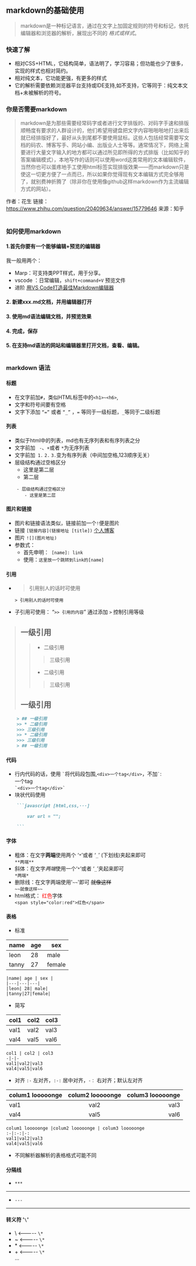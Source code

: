 ## markdown的基础使用
> markdown是一种标记语言，通过在文字上加固定规则的符号和标记，依托编辑器和浏览器的解析，展现出不同的 *格式或样式*。

### 快速了解
 - 相对CSS+HTML，它结构简单，语法明了，学习容易；但功能也少了很多，实现的样式也相对简约。
 - 相对纯文本，它功能更强，有更多的样式
 - 它的解析需要依赖浏览器平台支持或IDE支持,如不支持，它等同于：纯文本文档+未被解析的符号。

### 你是否需要markdown
 > markdown是为那些需要经常码字或者进行文字排版的、对码字手速和排版顺畅度有要求的人群设计的，他们希望用键盘把文字内容啪啪啪地打出来后就已经排版好了，最好从头到尾都不要使用鼠标。这些人包括经常需要写文档的码农、博客写手、网站小编、出版业人士等等。通常情况下，网络上需要进行大量文字输入的地方都可以通过所见即所得的方式排版（比如知乎的答案编辑模式），本地写作的话则可以使用word这类常用的文本编辑软件，当然你也可以蛋疼地手工使用html标签实现排版效果——而markdown只是使这一切更方便了一点而已，所以如果你觉得现有文本编辑方式完全够用了，就别费神折腾了（除非你在使用像github这样markdown作为主流编辑方式的网站）。

作者：花生
链接：https://www.zhihu.com/question/20409634/answer/15779646
来源：知乎
# 
### 如何使用markdown

####  1.首先你要有一个能够编辑+预览的编辑器
我一般用两个：

- Marp：可支持类PPT样式，用于分享。
- vscode ：日常编辑，`shift+command+V` 预览文件
- 进阶 [用VS Code打造最佳Markdown编辑器](https://www.jianshu.com/p/18876655b452)

#### 2. 新建xxx.md文档，并用编辑器打开


#### 3. 使用md语法编辑文档，并预览效果

#### 4. 完成，保存

#### 5. 在支持md语法的网站和编辑器里打开文档，查看、编辑。

# 

### markdown 语法

#### 标题
 - 在文字前加`#`，类似HTML标签中的`<h1>~<h6>`,
 - 文字和符号间要有空格
 - 文字下添加 `“=”` 或者 `“_”` ，`=` 等同于一级标题，`_`等同于二级标题

#### 列表
- 类似于html中的列表，md也有无序列表和有序列表之分
- 文字前加 ``` -```、```+```或者 ```*```为无序列表
- 文字前加``` 1.``` ```2.``` ```3.```变为有序列表（中间加空格,123顺序无关）
- 层级结构通过空格区分
    - 这里是第二层
    - 第二层
```
    - 层级结构通过空格区分
       - 这里是第二层
```

#### 图片和链接
- 图片和链接语法类似，链接前加一个```!```便是图片
- 链接 `[链接内容](链接地址 [title])` [个人博客](http://www.wangyuanliang.com)
- 图片 `![](图片地址)`
- 参数式：
   - 首先申明：``` [name]: link```
   - 使用：`这里放一个跳转到link的[name]`

#### 引用
- > 引用别人的话时可使用    

   ` > 引用别人的话时可使用 ` 

- 子引用可使用： “`>> 引用的内容`” 通过添加 `>` 控制引用等级
> ## 一级引用
>> * 二级引用 
>>> 三级引用
>> * 二级引用
>>> 三级引用
> ## 一级引用

``` markdown
    > ## 一级引用
    >> * 二级引用 
    >>> 三级引用
    >> * 二级引用
    >>> 三级引用
    > ## 一级引用
```


#### 代码
- 行内代码的话，使用 ``` ` ```将代码段包围,`<div>一个tag</div>`，不加``` ` ```:<div>一个tag</div>  ``` `<div>一个tag</div>` ```
- 块状代码使用
``` markdown
    ```javascript [html,css,···]

        var url = "";

    ``` 
```
#### 字体
- 粗体：在文字**两端**使用两个 ‘`*`’或者 ‘`_`’ (下划线)夹起来即可   
`**两端**`
- 斜体：在文字*两端*使用一个‘`*`’或者 ‘`_`’夹起来即可  
 `*两端*`
- 删除线：在文字两端使用'`~~`'即可 ~~就像这样~~   
`~~就像这样~~`
- html格式： <span style="color:red">红色</span>字体    
 `<span style="color:red">红色</span>`
#### 表格
- 标准

|name| age | sex |
|---|---|---|
|leon| 28| male|
|tanny|27|female|
```
|name| age | sex |
|---|---|---|
|leon| 28| male|
|tanny|27|female|
```
- 简写

col1 | col2 | col3
-|-|-
val1|val2|val3
val4|val5|val6

```
col1 | col2 | col3
-|-|-
val1|val2|val3
val4|val5|val6
```

- 对齐   `:-` 左对齐，`:-:` 居中对齐，`-：` 右对齐；默认左对齐

colum1 looooonge |colum2 looooonge | colum3 looooonge
:-|:-:|-:
val1|val2|val3
val4|val5|val6

```
colum1 looooonge |colum2 looooonge | colum3 looooonge
:-|:-:|-:
val1|val2|val3
val4|val5|val6
```





- 不同解析器解析的表格格式可能不同

#### 分隔线
- `***`
***
- `---`
---


#### 转义符 '`\`'

- \\    <----- `\*`
- \~    <----- `\*`
- \*    <----- `\*`
- \+    <----- `\*`   
...
